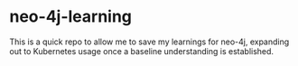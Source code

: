 # neo-4j-learning

This is a quick repo to allow me to save my learnings for neo-4j, expanding out to Kubernetes usage once a baseline understanding is established.
